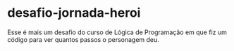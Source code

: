 # desafio-jornada-heroi
Esse é mais um desafio do curso de Lógica de Programação em que fiz um código para ver quantos passos o personagem deu.

